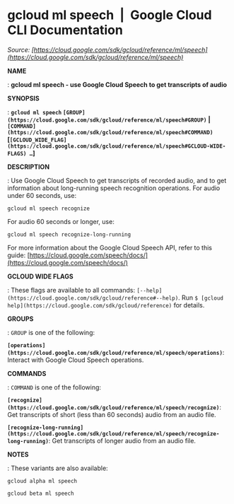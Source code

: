 # gcloud ml speech  |  Google Cloud CLI Documentation

*Source: [https://cloud.google.com/sdk/gcloud/reference/ml/speech](https://cloud.google.com/sdk/gcloud/reference/ml/speech)*

**NAME**

: **gcloud ml speech - use Google Cloud Speech to get transcripts of audio**

**SYNOPSIS**

: **`gcloud ml speech` `[GROUP](https://cloud.google.com/sdk/gcloud/reference/ml/speech#GROUP)` | `[COMMAND](https://cloud.google.com/sdk/gcloud/reference/ml/speech#COMMAND)` [`[GCLOUD_WIDE_FLAG](https://cloud.google.com/sdk/gcloud/reference/ml/speech#GCLOUD-WIDE-FLAGS) …`]**

**DESCRIPTION**

: Use Google Cloud Speech to get transcripts of recorded audio, and to get
information about long-running speech recognition operations. For audio under 60
seconds, use:

```
gcloud ml speech recognize
```

For audio 60 seconds or longer, use:

```
gcloud ml speech recognize-long-running
```

For more information about the Google Cloud Speech API, refer to this guide: [https://cloud.google.com/speech/docs/](https://cloud.google.com/speech/docs/)

**GCLOUD WIDE FLAGS**

: These flags are available to all commands: `[--help](https://cloud.google.com/sdk/gcloud/reference#--help)`.
Run `$ [gcloud help](https://cloud.google.com/sdk/gcloud/reference)` for details.

**GROUPS**

: ``GROUP`` is one of the following:

**`[operations](https://cloud.google.com/sdk/gcloud/reference/ml/speech/operations)`**:
Interact with Google Cloud Speech operations.

**COMMANDS**

: ``COMMAND`` is one of the following:

**`[recognize](https://cloud.google.com/sdk/gcloud/reference/ml/speech/recognize)`**:
Get transcripts of short (less than 60 seconds) audio from an audio file.

**`[recognize-long-running](https://cloud.google.com/sdk/gcloud/reference/ml/speech/recognize-long-running)`**:
Get transcripts of longer audio from an audio file.

**NOTES**

: These variants are also available:

```
gcloud alpha ml speech
```

```
gcloud beta ml speech
```